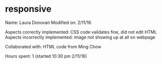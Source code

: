 # responsive

Name: Laura Donovan
Modified on: 2/11/16

Aspects correctly implemented: CSS code validates fine, did not edit HTML
Aspects incorrectly implemented: image not showing up at all on webpage

Collaborated with: HTML code from Ming Chow

Hours spent: 1 (started 10:30 pm 2/11/16)